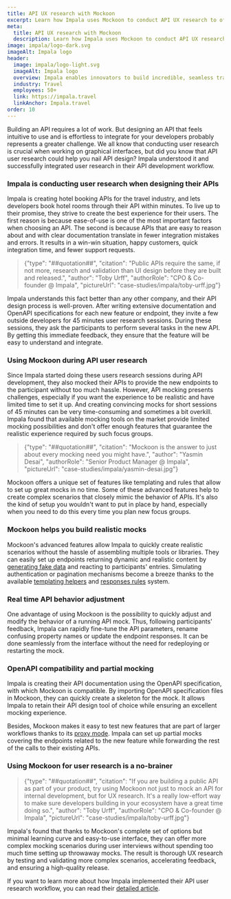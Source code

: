 ```yaml
---
title: API UX research with Mockoon
excerpt: Learn how Impala uses Mockoon to conduct API UX research to offer the best experience to their users
meta:
  title: API UX research with Mockoon
  description: Learn how Impala uses Mockoon to conduct API UX research to offer the best experience to their users
image: impala/logo-dark.svg
imageAlt: Impala logo
header: 
  image: impala/logo-light.svg
  imageAlt: Impala logo
  overview: Impala enables innovators to build incredible, seamless travel experiences.
  industry: Travel
  employees: 50+
  link: https://impala.travel
  linkAnchor: Impala.travel
order: 10
---
```


Building an API requires a lot of work. But designing an API that feels intuitive to use and is effortless to integrate for your developers probably represents a greater challenge. We all know that conducting user research is crucial when working on graphical interfaces, but did you know that API user research could help you nail API design? Impala understood it and successfully integrated user research in their API development workflow.

### Impala is conducting user research when designing their APIs

Impala is creating hotel booking APIs for the travel industry, and lets developers book hotel rooms through their API within minutes. To live up to their promise, they strive to create the best experience for their users. The first reason is because ease-of-use is one of the most important factors when choosing an API. The second is because APIs that are easy to reason about and with clear documentation translate in fewer integration mistakes and errors. 
It results in a win-win situation, happy customers, quick integration time, and fewer support requests.

> {"type": "##quotation##", "citation": "Public APIs require the same, if not more, research and validation than UI design before they are built and released.", "author": "Toby Urff", "authorRole": "CPO & Co-founder @ Impala", "pictureUrl": "case-studies/impala/toby-urff.jpg"}

Impala understands this fact better than any other company, and their API design process is well-proven. After writing extensive documentation and OpenAPI specifications for each new feature or endpoint, they invite a few outside developers for 45 minutes user research sessions. During these sessions, they ask the participants to perform several tasks in the new API. By getting this immediate feedback, they ensure that the feature will be easy to understand and integrate. 

### Using Mockoon during API user research

Since Impala started doing these users research sessions during API development, they also mocked their APIs to provide the new endpoints to the participant without too much hassle. However, API mocking presents challenges, especially if you want the experience to be realistic and have limited time to set it up. And creating convincing mocks for short sessions of 45 minutes can be very time-consuming and sometimes a bit overkill. Impala found that available mocking tools on the market provide limited mocking possibilities and don't offer enough features that guarantee the realistic experience required by such focus groups. 

> {"type": "##quotation##", "citation": "Mockoon is the answer to just about every mocking need you might have.", "author": "Yasmin Desai", "authorRole": "Senior Product Manager @ Impala", "pictureUrl": "case-studies/impala/yasmin-desai.jpg"}

Mockoon offers a unique set of features like templating and rules that allow to set up great mocks in no time. Some of these advanced features help to create complex scenarios that closely mimic the behavior of APIs. It's also the kind of setup you wouldn't want to put in place by hand, especially when you need to do this every time you plan new focus groups.

### Mockoon helps you build realistic mocks

Mockoon's advanced features allow Impala to quickly create realistic scenarios without the hassle of assembling multiple tools or libraries. They can easily set up endpoints returning dynamic and realistic content by [generating fake data](/tutorials/generate-mock-json-data/) and reacting to participants' entries. Simulating authentication or pagination mechanisms become a breeze thanks to the available [templating helpers](docs:templating/overview) and [responses rules](docs:route-responses/dynamic-rules) system. 

### Real time API behavior adjustment

One advantage of using Mockoon is the possibility to quickly adjust and modify the behavior of a running API mock. Thus, following participants' feedback, Impala can rapidly fine-tune the API parameters, rename confusing property names or update the endpoint responses. It can be done seamlessly from the interface without the need for redeploying or restarting the mock. 

### OpenAPI compatibility and partial mocking

Impala is creating their API documentation using the OpenAPI specification, with which Mockoon is compatible. By importing OpenAPI specification files in Mockoon, they can quickly create a skeleton for the mock. It allows Impala to retain their API design tool of choice while ensuring an excellent mocking experience.

Besides, Mockoon makes it easy to test new features that are part of larger workflows thanks to its [proxy mode](docs:proxy-mode). Impala can set up partial mocks covering the endpoints related to the new feature while forwarding the rest of the calls to their existing APIs.

### Using Mockoon for user research is a no-brainer

> {"type": "##quotation##", "citation": "If you are building a public API as part of your product, try using Mockoon not just to mock an API for internal development, but for UX research. It's a really low-effort way to make sure developers building in your ecosystem have a great time doing so.", "author": "Toby Urff", "authorRole": "CPO & Co-founder @ Impala", "pictureUrl": "case-studies/impala/toby-urff.jpg"}

Impala's found that thanks to Mockoon's complete set of options but minimal learning curve and easy-to-use interface, they can offer more complex mocking scenarios during user interviews without spending too much time setting up throwaway mocks. 
The result is thorough UX research by testing and validating more complex scenarios, accelerating feedback, and ensuring a high-quality release. 

If you want to learn more about how Impala implemented their API user research workflow, you can read their [detailed article](https://impala.travel/en-gb/blog/using-ux-research-to-build-apis-that-developers-love).
